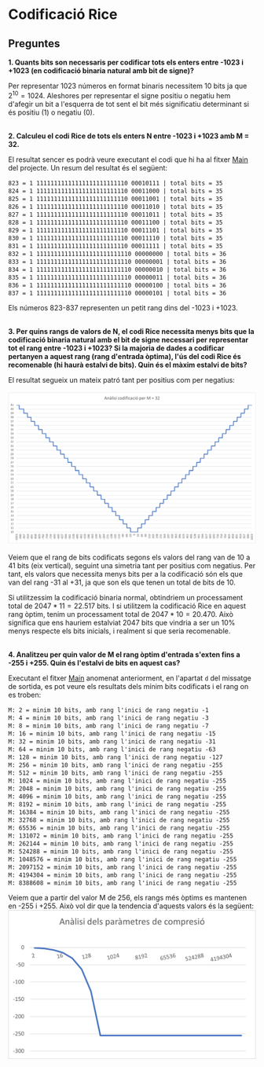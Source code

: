 # Codificació Rice

## Preguntes
**1. Quants bits son necessaris per codificar tots els enters entre -1023 i +1023 (en codificació binaria natural amb bit de signe)?**<br>

Per representar 1023 números en format binaris necessitem 10 bits ja que $2^{10}= 1024$. Aleshores per representar el signe positiu o negatiu hem d'afegir un bit a l'esquerra de tot sent el bit més significatiu determinant si és positiu (1) o negatiu (0).<br><br>

**2. Calculeu el codi Rice de tots els enters N entre -1023 i +1023 amb M = 32.**<br>

El resultat sencer es podrà veure executant el codi que hi ha al fitxer [Main](https://github.com/jordiBujaldon/TM-Rice/blob/master/src/Main.java) del projecte. Un resum del resultat és el següent:
```
823 = 1 11111111111111111111111110 00010111 | total bits = 35
824 = 1 11111111111111111111111110 00011000 | total bits = 35
825 = 1 11111111111111111111111110 00011001 | total bits = 35
826 = 1 11111111111111111111111110 00011010 | total bits = 35
827 = 1 11111111111111111111111110 00011011 | total bits = 35
828 = 1 11111111111111111111111110 00011100 | total bits = 35
829 = 1 11111111111111111111111110 00011101 | total bits = 35
830 = 1 11111111111111111111111110 00011110 | total bits = 35
831 = 1 11111111111111111111111110 00011111 | total bits = 35
832 = 1 111111111111111111111111110 00000000 | total bits = 36
833 = 1 111111111111111111111111110 00000001 | total bits = 36
834 = 1 111111111111111111111111110 00000010 | total bits = 36
835 = 1 111111111111111111111111110 00000011 | total bits = 36
836 = 1 111111111111111111111111110 00000100 | total bits = 36
837 = 1 111111111111111111111111110 00000101 | total bits = 36
```
Els números 823-837 representen un petit rang dins del -1023 i +1023.<br><br>

**3. Per quins rangs de valors de N, el codi Rice necessita menys bits que la codificació binaria natural amb el bit de signe necessari per representar tot el rang entre -1023 i +1023? Si la majoria de dades a codificar pertanyen a aquest rang (rang d'entrada òptima), l'ús del codi Rice és recomenable (hi haurà estalvi de bits). Quin és el màxim estalvi de bits?**

El resultat segueix un mateix patró tant per positius com per negatius:<br><br>
<img src="./images/grafic_rice_m_32.png"><br><br>
Veiem que el rang de bits codificats segons els valors del rang van de 10 a 41 bits (eix vertical), seguint una simetria tant per positius com negatius. Per tant, els valors que necessita menys bits per a la codificació són els que van del rang -31 al +31, ja que son els que tenen un total de bits de 10. 

Si utilitzessim la codificació binaria normal, obtindriem un processament total de $2047 * 11 = 22.517$ bits. I si utilitzem la codificació Rice en aquest rang òptim, tenim un processament total de $2047 * 10 = 20.470$. Això significa que ens hauriem estalviat 2047 bits que vindria a ser un 10% menys respecte els bits inicials, i realment si que seria recomenable.<br><br>

**4. Analitzeu per quin valor de M el rang òptim d'entrada s'exten fins a -255 i +255. Quin és l'estalvi de bits en aquest cas?**<br>

Executant el fitxer [Main](https://github.com/jordiBujaldon/TM-Rice/blob/master/src/Main.java) anomenat anteriorment, en l'apartat `d` del missatge de sortida, es pot veure els resultats dels mínim bits codificats i el rang on es troben:
```
M: 2 = minim 10 bits, amb rang l'inici de rang negatiu -1
M: 4 = minim 10 bits, amb rang l'inici de rang negatiu -3
M: 8 = minim 10 bits, amb rang l'inici de rang negatiu -7
M: 16 = minim 10 bits, amb rang l'inici de rang negatiu -15
M: 32 = minim 10 bits, amb rang l'inici de rang negatiu -31
M: 64 = minim 10 bits, amb rang l'inici de rang negatiu -63
M: 128 = minim 10 bits, amb rang l'inici de rang negatiu -127
M: 256 = minim 10 bits, amb rang l'inici de rang negatiu -255
M: 512 = minim 10 bits, amb rang l'inici de rang negatiu -255
M: 1024 = minim 10 bits, amb rang l'inici de rang negatiu -255
M: 2048 = minim 10 bits, amb rang l'inici de rang negatiu -255
M: 4096 = minim 10 bits, amb rang l'inici de rang negatiu -255
M: 8192 = minim 10 bits, amb rang l'inici de rang negatiu -255
M: 16384 = minim 10 bits, amb rang l'inici de rang negatiu -255
M: 32768 = minim 10 bits, amb rang l'inici de rang negatiu -255
M: 65536 = minim 10 bits, amb rang l'inici de rang negatiu -255
M: 131072 = minim 10 bits, amb rang l'inici de rang negatiu -255
M: 262144 = minim 10 bits, amb rang l'inici de rang negatiu -255
M: 524288 = minim 10 bits, amb rang l'inici de rang negatiu -255
M: 1048576 = minim 10 bits, amb rang l'inici de rang negatiu -255
M: 2097152 = minim 10 bits, amb rang l'inici de rang negatiu -255
M: 4194304 = minim 10 bits, amb rang l'inici de rang negatiu -255
M: 8388608 = minim 10 bits, amb rang l'inici de rang negatiu -255
```
Veiem que a partir del valor M de 256, els rangs més òptims es mantenen en -255 i +255. Això vol dir que la tendencia d'aquests valors és la següent:<br>
<img src="./images/rice_rang_m.jpg">
